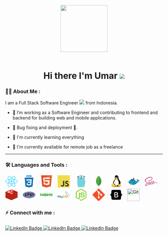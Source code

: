 <div id="header" align="center">
  <img src="https://media.giphy.com/media/LaVp0AyqR5bGsC5Cbm/giphy.gif" width="150" height="150"/>
    
  </br>
  </br>

  <h1>
    Hi there I'm Umar
    <img src="https://media.giphy.com/media/hvRJCLFzcasrR4ia7z/giphy.gif" width="30px"/>
  </h1>
</div>

### :woman_technologist: About Me :
I am a Full Stack Software Engineer <img src="https://media.giphy.com/media/WUlplcMpOCEmTGBtBW/giphy.gif" width="30"> from Indonesia.
- :telescope: I’m working as a Software Engineer and contributing to frontend and backend for building web and mobile applications.

- 🐛 Bug fixing and deployment 🚀.
- 🌴 I'm currently learning everything
- 👷 I'm currently available for remote job as a freelance

---

### :hammer_and_wrench: Languages and Tools :
<div>
  <img src="https://github.com/devicons/devicon/blob/master/icons/react/react-original.svg" title="React" alt="React" width="40" height="40"/>&nbsp;&nbsp;&nbsp;
  <img src="https://github.com/devicons/devicon/blob/master/icons/css3/css3-plain-wordmark.svg"  title="CSS3" alt="CSS" width="40" height="40"/>&nbsp;&nbsp;&nbsp;
  <img src="https://github.com/devicons/devicon/blob/master/icons/html5/html5-original.svg" title="HTML5" alt="HTML" width="40" height="40"/>&nbsp;&nbsp;&nbsp;
  <img src="https://github.com/devicons/devicon/blob/master/icons/javascript/javascript-original.svg" title="JavaScript" alt="JavaScript" width="40" height="40"/>&nbsp;&nbsp;&nbsp;
  <img src="https://github.com/devicons/devicon/blob/master/icons/go/go-original.svg" title="JavaScript" alt="JavaScript" width="40" height="40"/>&nbsp;&nbsp;&nbsp;
  <img src="https://github.com/devicons/devicon/blob/master/icons/mongodb/mongodb-original.svg" title="Mongodb" alt="Mongodb" width="40" height="40"/>&nbsp;&nbsp;&nbsp;
  <img src="https://github.com/devicons/devicon/blob/master/icons/linux/linux-original.svg" title="SSH" alt="SSH" width="40" height="40"/>&nbsp;&nbsp;&nbsp;
  <img src="https://github.com/devicons/devicon/blob/master/icons/docker/docker-original.svg" title="Docker" alt="Docker" width="40" height="40"/>&nbsp;&nbsp;&nbsp;
  <img src="https://github.com/devicons/devicon/blob/master/icons/sass/sass-original.svg" title="Sass" alt="Sass" width="40" height="40"/>&nbsp;&nbsp;&nbsp;
  <img src="https://github.com/devicons/devicon/blob/master/icons/redis/redis-original.svg" title="Redis" alt="Redis" width="40" height="40"/>&nbsp;&nbsp;&nbsp;
  <img src="https://github.com/devicons/devicon/blob/master/icons/php/php-original.svg" title="PHP" alt="PHP" width="40" height="40"/>&nbsp;&nbsp;&nbsp;
  <img src="https://github.com/devicons/devicon/blob/master/icons/nginx/nginx-original.svg" title="Nginx" alt="Nginx" width="40" height="40"/>&nbsp;&nbsp;&nbsp;
  <img src="https://github.com/devicons/devicon/blob/master/icons/mysql/mysql-original-wordmark.svg" title="MySQL"  alt="MySQL" width="40" height="40"/>&nbsp;&nbsp;&nbsp;
  <img src="https://github.com/devicons/devicon/blob/master/icons/nodejs/nodejs-original.svg" title="NodeJS" alt="NodeJS" width="40" height="40"/>&nbsp;&nbsp;&nbsp;
  <img src="https://github.com/devicons/devicon/blob/master/icons/git/git-original.svg" title="Git" **alt="Git" width="40" height="40"/>&nbsp;&nbsp;&nbsp;
  <img src="https://raw.githubusercontent.com/devicons/devicon/master/icons/bootstrap/bootstrap-plain.svg" title="Git" **alt="Git" width="40" height="40"/>&nbsp;&nbsp;&nbsp;
  <img src="https://www.vectorlogo.zone/logos/tailwindcss/tailwindcss-icon.svg" title="Git" **alt="Git" width="40" height="40"/>&nbsp;&nbsp;&nbsp;
</div>

### ⚡ Connect with me :
<div id="badges" style="margin-top: 25px">
   <a href="https://web.facebook.com/umardev500">
    <img src="https://img.shields.io/badge/Facebook-blue?style=for-the-badge&logo=facebook&logoColor=white" alt="LinkedIn Badge"/>
   </a>
   <a href="https://wa.me/083879154310">
       <img src="https://img.shields.io/badge/Whatsapp-%23128C7E?style=for-the-badge&logo=whatsapp&logoColor=white" alt="LinkedIn Badge"/>
   </a>
   <a href="https://telegram.me/umardev500">
    <img src="https://img.shields.io/badge/Telegram-%23229ED9?style=for-the-badge&logo=telegram&logoColor=white" alt="LinkedIn Badge"/>
   </a>
</div>
